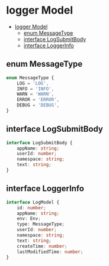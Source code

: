 # logger Model

<!-- TOC -->

- [logger Model](#logger-model)
  - [enum MessageType](#enum-messagetype)
  - [interface LogSubmitBody](#interface-logsubmitbody)
  - [interface LoggerInfo](#interface-loggerinfo)

<!-- /TOC -->

## enum MessageType

```ts
enum MessageType {
    LOG = 'LOG',
    INFO = 'INFO',
    WARN = 'WARN',
    ERROR = 'ERROR',
    DEBUG = 'DEBUG',
}
```

## interface LogSubmitBody

```ts
interface LogSubmitBody {
    appName: string;
    userId: number;
    namespace: string;
    text: string;
}
```

## interface LoggerInfo

```ts
interface LogModel {
    id: number;
    appName: string;
    env: Env;
    type: MessageType;
    userId: number;
    namespace: string;
    text: string;
    createTime: number;
    lastModifiedTime: number;
}
```
